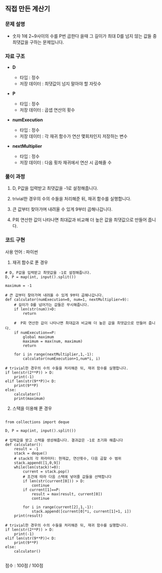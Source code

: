 ## 직접 만든 계산기


### 문제 설명

- 숫자 1에 2~9사이의 수를 P번 곱한다 을때 그 길이가 최대 D를 넘지 않는 값들 중 최댓값을 구하는 문제입니다.<br>

### 자료 구조

- **D**
    - 타입 : 정수 
    - 저장 데이터 : 최댓값이 넘지 말아야 할 자릿수<br>

- **P**
    - 타입 : 정수
    - 저장 데이터 : 곱샙 연산의 횟수<br>

- **numExecution**
    - 타입 : 정수
    - 저장 데이터 : 각 재귀 함수가 연산 몇회차인지 저장하는 변수<br>

- **nextMultiplier**
    - 타입 : 정수
    - 저장 데이터 : 다음 횟차 재귀에서 연산 시 곱해줄 수<br>

### 풀이 과정

1. D, P값을 입력받고 최댓값을 -1로 설정해줍니다.

2. trivial한 경우의 수의 수들을 처리해준 뒤, 재귀 함수를 실행합니다.

3. 큰 값부터 찾아가며 내려올 수 있게 9부터 곱해나갑니다.

4. P회 연산한 값이 나타나면 최대값과 비교해 더 높은 값을 최댓값으로 만들어 줍니다.


### 코드 구현
사용 언어 : 파이썬 <br>

1. 재귀 함수로 푼 경우
```
# D, P값을 입력받고 최댓값을 -1로 설정해줍니다.
D, P = map(int, input().split())

maximum = -1

# 큰 값부터 찾아가며 내려올 수 있게 9부터 곱해나갑니다.
def calculator(numExecution=0, num=1, nextMultiplier=9):
    # 길이가 D를 넘어가는 값들은 무시해줍니다.
    if len(str(num))>D:
        return
        
    #  P회 연산한 값이 나타나면 최대값과 비교해 더 높은 값을 최댓값으로 만들어 줍니다.
    if numExecution==P:
        global maximum 
        maximum = max(num, maximum)
        return
        
    for i in range(nextMultiplier,1,-1):
        calculator(numExecution+1,num*i, i)

# trivial한 경우의 수의 수들을 처리해준 뒤, 재귀 함수를 실행합니다.
if len(str(2**P)) > D:
    print(-1)
elif len(str(9**P))< D:
    print(9**P)
else:
    calculator()
    print(maximum)
```
2. 스택을 이용해 푼 경우
```

from collections import deque

D, P = map(int, input().split())

# 입력값을 받고 스택을 생성해줍니다. 결과값은 -1로 초기화 해줍니다
def calculator():
    result = -1
    stack = deque()
    # stack의 각 파라미터: 현재값, 연산횟수, 다음 곱할 수 범위
    stack.append([1,0,9])
    while(len(stack)!=0):
        current = stack.pop()
        # 조건에 따라 다음 스택에 넣어줄 값들을 선택합니다
        if len(str(current[0])) > D:
            continue
        if current[1]==P:
            result = max(result, current[0])
            continue
            
        for i in range(current[2],1,-1):
            stack.append([current[0]*i, current[1]+1, i])
    print(result)   

# trivial한 경우의 수의 수들을 처리해준 뒤, 재귀 함수를 실행합니다.
if len(str(2**P)) > D:
    print(-1)
elif len(str(9**P))< D:
    print(9**P)
else:
    calculator()
   
```



점수 : 100점 / 100점<br>
